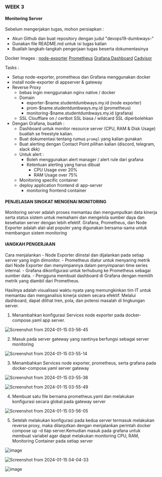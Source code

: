 ### WEEK 3 

#### Monitoring Server

Sebelum mengerjakan tugas, mohon persiapkan :
- Akun Github dan buat repository dengan judul "devops19-dumbways-<nama kalian>"
- Gunakan file README.md untuk isi tugas kalian
- Buatlah langkah-langkah pengerjaan tugas beserta dokumentasinya

Docker Images :
[node-exporter](https://hub.docker.com/r/prom/node-exporter)
[Prometheus](https://hub.docker.com/r/prom/prometheus)
[Grafana Dashboard](https://hub.docker.com/r/grafana/grafana)
[Cadvisor](https://github.com/google/cadvisor)

Tasks :
- Setup node-exporter, prometheus dan Grafana menggunakan docker
- install node-exporter di appserver & gateway
- Reverse Proxy
    - bebas ingin menggunakan nginx native / docker
    - Domain
      - exporter-$name.studentdumbways.my.id (node exporter)
      - prom-$name.studentdumbways.my.id (prometheus)
      - monitoring-$name.studentdumbways.my.id (grafana)
    - SSL Cloufflare on / certbot SSL biasa / wildcard SSL diperbolehkan
- Dengan Grafana, buatlah :
    -  Dashboard untuk monitor resource server (CPU, RAM & Disk Usage)  buatlah se freestyle kalian.
    -  Buat dokumentasi tentang rumus `promql` yang kalian gunakan
    -  Buat alerting dengan Contact Point pilihan kalian (discord, telegram, slack dkk)
    -  Untuk alert :
         - Boleh menggunakan alert manager / alert rule dari grafana
         - Ketentuan alerting yang harus dibuat
           - CPU Usage over 20%
           - RAM Usage over 75%
    -  Monitoring specific container
	 - deploy application frontend di app-server
         - monitoring frontend container


#### PENJELASAN SINGKAT MENGENAI MONITORING

Monitoring server adalah proses memantau dan mengumpulkan data kinerja serta status sistem untuk memahami dan mengelola sumber daya dan kesehatan server dengan lebih efektif. 
Grafana, Prometheus, dan Node Exporter adalah alat-alat populer yang digunakan bersama-sama untuk membangun sistem monitoring

#### lANGKAH PENGERJAAN

Cara menjalankan
    - Node Exporter diinstal dan dijalankan pada setiap server yang ingin dimonitor.
    - Prometheus diatur untuk menyaring metrik dari Node Exporter dan menyimpannya dalam penyimpanan time series internal.
    - Grafana dikonfigurasi untuk terhubung ke Prometheus sebagai sumber data.
    - Pengguna membuat dashboard di Grafana dengan memilih metrik yang diambil dari Prometheus.

Hasilnya adalah visualisasi waktu nyata yang memungkinkan tim IT untuk memantau dan menganalisis kinerja sistem secara efektif. 
Melalui dashboard, dapat dilihat tren, pola, dan potensi masalah di lingkungan server. 

1.  Menambahkan konfigurasi Services node exporter pada docker-compose.yaml app server.

![Screenshot from 2024-01-15 03-56-45](https://github.com/sinambela99/devops-19-dumbways/assets/80032508/5d660ee6-5f7e-4b88-8c25-bf300020514f)

2.  Masuk pada server gateway yang nantinya berfungsi sebagai server monitoring

![Screenshot from 2024-01-15 03-55-14](https://github.com/sinambela99/devops-19-dumbways/assets/80032508/1c71be40-4287-4f60-a9a7-dd4382fe191f)

3. Menambahkan Services node exporter, prometheus, serta grafana pada docker-compose.yaml server gateway

![Screenshot from 2024-01-15 03-55-38](https://github.com/sinambela99/devops-19-dumbways/assets/80032508/7da9654d-7279-4dac-a4fa-1d9efaa6a2d6)

![Screenshot from 2024-01-15 03-55-49](https://github.com/sinambela99/devops-19-dumbways/assets/80032508/ca432bda-6c77-462b-baae-9a3bd61ff776)

4. Membuat satu file bernama prometheus.yaml dan melakukan konfigurasi secara global pada gateway server

![Screenshot from 2024-01-15 03-56-05](https://github.com/sinambela99/devops-19-dumbways/assets/80032508/0f1e2a5a-67e2-4619-aa3e-a4daf9ed5020)

5. Setelah melakukan konfigurasi pada kedua server termasuk melakukan reverse proxy,  maka dilanjutkan dengan menjalankan perintah docker compose up -d tiap server.Kemudian masuk pada grafana untuk membuat variabel agar dapat melakukan monitoring CPU, RAM, Monitoring Container pada setiap server

![image](https://github.com/sinambela99/devops-19-dumbways/assets/80032508/f58e9b0b-eff6-4516-a25d-b95aec126c2e)

![Screenshot from 2024-01-15 04-04-33](https://github.com/sinambela99/devops-19-dumbways/assets/80032508/e1ef36c8-9987-4766-92b3-fc3e8f078856)

![image](https://github.com/sinambela99/devops-19-dumbways/assets/80032508/1853e1b2-0cc6-459f-a80c-8e5b0f45ef79)
